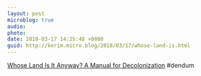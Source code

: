 ```yaml
---
layout: post
microblog: true
audio: 
photo: 
date: 2018-03-17 14:25:48 +0800
guid: http://kerim.micro.blog/2018/03/17/whose-land-is.html
---
```

[Whose Land Is It Anyway? A Manual for Decolonization](http://fpse.ca/decolonization_manual_whose_land_is_it_anyway) #dendum
